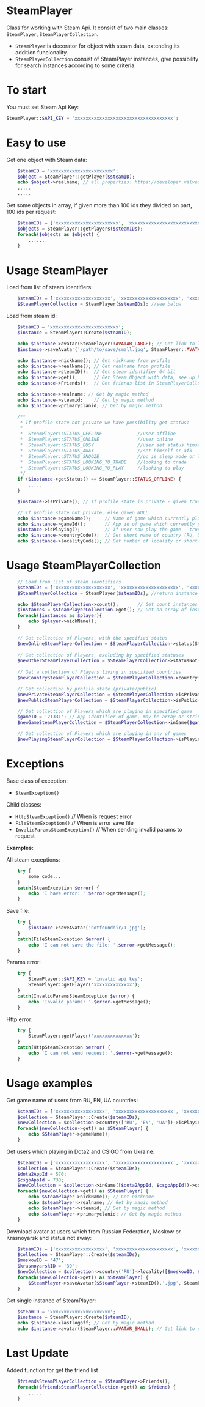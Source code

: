 # SteamPlayer
Class for working with Steam Api. It consist of two main classes: `SteamPlayer`, `SteamPlayerCollection`.
* `SteamPlayer` is decorator for object with steam data, extending its addition funcionality.
* `SteamPlayerCollection` consist of SteamPlayer instances, give possibility for search instances according to some criteria.

# To start
You must set Steam Api Key:

```php
SteamPlayer::$API_KEY = 'xxxxxxxxxxxxxxxxxxxxxxxxxxxxxxxxxxxx';
```

# Easy to use
Get one object with Steam data:

```php
	$steamID = 'xxxxxxxxxxxxxxxxxxxxxxx';
	$object = SteamPlayer::getPlayer($steamID);
	echo $object->realname; // all properties: https://developer.valvesoftware.com/wiki/Steam_Web_API#GetPlayerSummaries_.28v0002.29
	.....
	.....
```


Get some objects in array, if given more than 100 ids they divided on part, 100 ids per request:

```php
	$steamIDs = ['xxxxxxxxxxxxxxxxxxxxxxx', 'xxxxxxxxxxxxxxxxxxxxxxxxxxx', 'xxxxxxxxxxxxxxxxxxxxxxxxxxxxxxxxxx'];
	$objects = SteamPlayer::getPlayers($steamIDs);
	foreach($objects as $object) {
		.......
	}
```

# Usage SteamPlayer
Load from list of steam identifiers:

```php
	$steamIDs = ['xxxxxxxxxxxxxxxxxxxx', 'xxxxxxxxxxxxxxxxxxxxx', 'xxxxxxxxxxxxxxxxxxxxxxxxxx', ....];
	$SteamPlayerCollection = SteamPlayer($steamIDs); //see below
```


Load from steam id:

```php
	$steamID = 'xxxxxxxxxxxxxxxxxxxxxxxxx';
	$instance = SteamPlayer::Create($steamID);

	echo $instance->avatar(SteamPlayer::AVATAR_LARGE); // Get link to large avatar from profile
	$instance->saveAvatar('/path/to/save/small.jpg', SteamPlayer::AVATAR_SMALL); // Download and save small avatar

	echo $instance->nickName(); // Get nickname from profile
	echo $instance->realName(); // Get realname from profile
	echo $instance->steamID();	// Get steam identifier 64 bit
	echo $instance->get();		// Get Steam Object with data, see up Easy to use
	echo $instance->Friends();	// Get friends list in SteamPlayerCollection instance

	echo $instance->realname; // Get by magic method
	echo $instance->steamid;	// Get by magic method
	echo $instance->primaryclanid; // Get by magic method

	/**
	 * If profile state not private we have possibility get status:
	 *
	 *	SteamPlayer::STATUS_OFFLINE 			//user offline
	 *	SteamPlayer::STATUS_ONLINE 				//user online
	 * 	SteamPlayer::STATUS_BUSY 				//user set status himself
	 *	SteamPlayer::STATUS_AWAY 				//set himself or afk
	 *	SteamPlayer::STATUS_SNOOZE 				//pc is sleep mode or long time afk
	 *	SteamPlayer::STATUS_LOOKING_TO_TRADE 	//looking to trade
	 *	SteamPlayer::STATUS_LOOKING_TO_PLAY		//looking to play
	 */
	if ($instance->getStatus() == SteamPlayer::STATUS_OFFLINE) {
		.....
	}

	$instance->isPrivate(); // If profile state is private - given true, is public - false

	// If profile state not private, else given NULL
	echo $instance->gameName();		// Name of game which currently playing
	echo $instance->gameId();		// App id of game which currently playing
	$instance->isPlaying();			// If user now play the game - true
	echo $instance->countryCode();	// Get short name of country (RU, US, UA, DE, etc...)
	echo $instance->localityCode();	// Get number of locality or short name (12, 4213, FL, etc...)
```

# Usage SteamPlayerCollection

```php
	// Load from list of steam identifiers
	$steamIDs = ['xxxxxxxxxxxxxxxxxxxx', 'xxxxxxxxxxxxxxxxxxxxx', 'xxxxxxxxxxxxxxxxxxxxxxxxxx', ....];
	$SteamPlayerCollection = SteamPlayer($steamIDs); //return instance of SteamPlayerCollection class

	echo $SteamPlayerCollection->count(); 		// Get count instances of SteamPlayer in collection
	$instances = $SteamPlayerCollection->get(); // Get an array of instances of SteamPlayer class
	foreach($instances as $player){
		echo $player->nickName();
	}

	// Get collection of Players, with the specified status
	$newOnlineSteamPlayerCollection = $SteamPlayerCollection->status(SteamPlayer::STATUS_ONLINE); 
	
	// Get collection of Players, excluding by specified statuses
	$newOtherSteamPlayerCollection = $SteamPlayerCollection->statusNot([SteamPlayer::STATUS_OFFLINE, SteamPlayer::STATUS_BUSY]);	
	
	// Get a collection of Players living in specified countries
	$newCountrySteamPlayerCollection = $SteamPlayerCollection->country(['RU', 'US']);

	// Get collection by profile state (private/public)
	$newPrivateSteamPlayerCollection = $SteamPlayerCollection->isPrivate();
	$newPublicSteamPlayerCollection = $SteamPlayerCollection->isPublic();

	// Get collection of Players which are playing in specified game
	$gameID = '21331'; // App identifier of game, may be array or string
	$newGameSteamPlayerCollection = $SteamPlayerCollection->inGame($gameID);

	// Get collection of Players which are playing in any of games
	$newPlayingSteamPlayerCollection = $SteamPlayerCollection->isPlaying();
```

# Exceptions
Base class of exception:
* `SteamException()`

Child classes:
* `HttpSteamException()` // When is request error
* `FileSteamException()` // When is error save file
* `InvalidParamsSteamException()` // When sending invalid params to request

**Examples:**

All steam exceptions:

```php
	try {
		some code...
	}
	catch(SteamException $error) {
		echo 'I have error: '.$error->getMessage();
	}
```


Save file:

```php
	try {
		$instance->saveAvatar('notfounddir/1.jpg');
	}
	catch(FileSteamException $error) {
		echo 'I can not save the file: '.$error->getMessage();
	}
```


Params error:

```php
	try {
		SteamPlayer::$API_KEY = 'invalid api key';
		SteamPlayer::getPlayer('xxxxxxxxxxxxxx');
	}
	catch(InvalidParamsSteamException $error) {
		echo 'Invalid params: '.$error->getMessage();
	}
```


Http error:
```php
	try {
		SteamPlayer::getPlayer('xxxxxxxxxxxxxx');
	}
	catch(HttpSteamException $error) {
		echo 'I can not send request: '.$error->getMessage();
	}
```

# Usage examples
Get game name of users from RU, EN, UA countries:

```php
	$steamIDs = ['xxxxxxxxxxxxxxxxxx', 'xxxxxxxxxxxxxxxxxxxxx', 'xxxxxxxxxxxxxxxxxxxxxxxxx', ....];
	$collection = SteamPlayer::Create($steamIDs);
	$newCollection = $collection->country(['RU', 'EN', 'UA'])->isPlaying();
	foreach($newCollection->get() as $SteamPlayer) {
		echo $SteamPlayer->gameName();
	}
```

Get users which playing in Dota2 and CS:GO from Ukraine:

```php
	$steamIDs = ['xxxxxxxxxxxxxxxxxx', 'xxxxxxxxxxxxxxxxxxxxx', 'xxxxxxxxxxxxxxxxxxxxxxxxx', ....];
	$collection = SteamPlayer::Create($steamIDs);
	$dota2AppId = 570;
	$csgoAppId = 730;
	$newCollection = $collection->inGame([$dota2AppId, $csgoAppId])->country('UA');
	foreach($newCollection->get() as $SteamPlayer) {
		echo $SteamPlayer->nickName(); // Get nickname
		echo $steamPlayer->realname; // Get by magic method
		echo $steamPlayer->steamid;	// Get by magic method
		echo $steamPlayer->primaryclanid; // Get by magic method
	}
```

	
Download avatar at users which from Russian Federation, Moskow or Krasnoyarsk and status not away:

```php
	$steamIDs = ['xxxxxxxxxxxxxxxxxx', 'xxxxxxxxxxxxxxxxxxxxx', 'xxxxxxxxxxxxxxxxxxxxxxxxx', ....];
	$collection = SteamPlayer::Create($steamIDs);
	$moskowID = '47';
	$krasnoyarskID = '39';
	$newCollection = $collection->country('RU')->locality([$moskowID, $krasnoyarskID])->statusNot(SteamPlayer::STATUS_AWAY);
	foreach($newCollection->get() as $SteamPlayer) {
		$SteamPlayer->saveAvatar($SteamPlayer->steamID().'.jpg', SteamPlayer::AVATAR_MEDIUM);
	}
```


Get single instance of SteamPlayer:

```php
	$steamID = 'xxxxxxxxxxxxxxxxxxxxxx';
	$instance = SteamPlayer::Create($steamID);
	echo $instance->lastlogoff; // Get by magic method
	echo $instance->avatar(SteamPlayer::AVATAR_SMALL); // Get link to small avatar
```

# Last Update
Added function for get the friend list

```php
	$friendsSteamPlayerCollection = $SteamPlayer->Friends();
	foreach($friendsSteamPlayerCollection->get() as $friend) {
		.....
	}
```